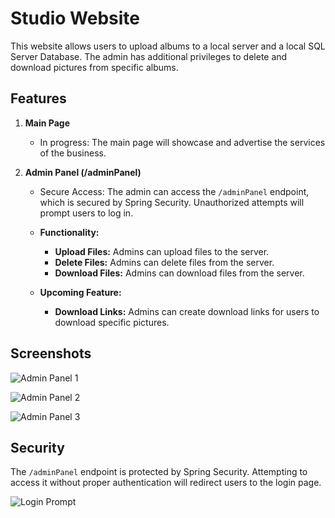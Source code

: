 # Studio Website

This website allows users to upload albums to a local server and a local SQL Server Database. The admin has additional privileges to delete and download pictures from specific albums.

## Features

1. **Main Page**
    - In progress: The main page will showcase and advertise the services of the business.

2. **Admin Panel (/adminPanel)**
    - Secure Access: The admin can access the `/adminPanel` endpoint, which is secured by Spring Security. Unauthorized attempts will prompt users to log in.

    - **Functionality:**
        - **Upload Files:** Admins can upload files to the server.
        - **Delete Files:** Admins can delete files from the server.
        - **Download Files:** Admins can download files from the server.

    - **Upcoming Feature:**
        - **Download Links:** Admins can create download links for users to download specific pictures.

## Screenshots

![Admin Panel 1](https://github.com/912-Contiu-Mario/studioWebsite/assets/115422643/6b7103a6-6b27-45a7-84fa-aaa4852dc7e3)

![Admin Panel 2](https://github.com/912-Contiu-Mario/studioWebsite/assets/115422643/08f0b345-0c0c-43f8-8749-5e0de2c55680)

![Admin Panel 3](https://github.com/912-Contiu-Mario/studioWebsite/assets/115422643/398b143d-df4b-4105-8209-d02612256f4c)

## Security

The `/adminPanel` endpoint is protected by Spring Security. Attempting to access it without proper authentication will redirect users to the login page.

![Login Prompt](https://github.com/912-Contiu-Mario/studioWebsite/assets/115422643/4afb20a3-2fcd-48ed-bf87-62f4682a4aea)

